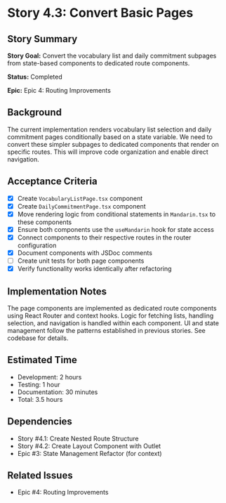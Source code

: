 # Story 4.3: Convert Basic Pages

## Story Summary

**Story Goal:** Convert the vocabulary list and daily commitment subpages from state-based components to dedicated route components.

**Status:** Completed

**Epic:** Epic 4: Routing Improvements

## Background

The current implementation renders vocabulary list selection and daily commitment pages conditionally based on a state variable. We need to convert these simpler subpages to dedicated components that render on specific routes. This will improve code organization and enable direct navigation.

## Acceptance Criteria

- [x] Create `VocabularyListPage.tsx` component
- [x] Create `DailyCommitmentPage.tsx` component
- [x] Move rendering logic from conditional statements in `Mandarin.tsx` to these components
- [x] Ensure both components use the `useMandarin` hook for state access
- [x] Connect components to their respective routes in the router configuration
- [x] Document components with JSDoc comments
- [ ] Create unit tests for both page components
- [x] Verify functionality works identically after refactoring

## Implementation Notes

The page components are implemented as dedicated route components using React Router and context hooks. Logic for fetching lists, handling selection, and navigation is handled within each component. UI and state management follow the patterns established in previous stories. See codebase for details.

## Estimated Time

- Development: 2 hours
- Testing: 1 hour
- Documentation: 30 minutes
- Total: 3.5 hours

## Dependencies

- Story #4.1: Create Nested Route Structure
- Story #4.2: Create Layout Component with Outlet
- Epic #3: State Management Refactor (for context)

## Related Issues

- Epic #4: Routing Improvements
